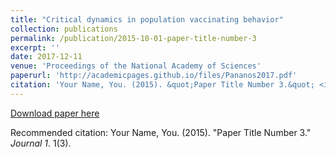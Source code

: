 ```yaml
---
title: "Critical dynamics in population vaccinating behavior"
collection: publications
permalink: /publication/2015-10-01-paper-title-number-3
excerpt: ''
date: 2017-12-11
venue: 'Proceedings of the National Academy of Sciences'
paperurl: 'http://academicpages.github.io/files/Pananos2017.pdf'
citation: 'Your Name, You. (2015). &quot;Paper Title Number 3.&quot; <i>Journal 1</i>. 1(3).'
---
```


[Download paper here](http://academicpages.github.io/files/paper3.pdf)

Recommended citation: Your Name, You. (2015). "Paper Title Number 3." <i>Journal 1</i>. 1(3).

